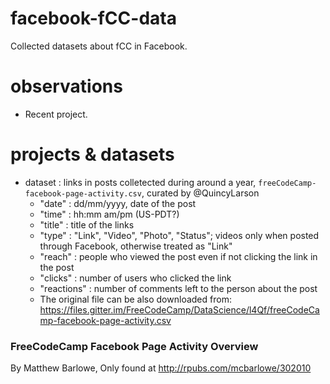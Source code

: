 # facebook-fCC-data

Collected datasets about fCC in Facebook. 

# observations

* Recent project.

# projects & datasets

* dataset : links in posts colletected during around a year, `freeCodeCamp-facebook-page-activity.csv`, curated by @QuincyLarson
  * "date" : dd/mm/yyyy, date of the post
  * "time" : hh:mm am/pm (US-PDT?)
  * "title" : title of the links
  * "type" : "Link", "Video", "Photo", "Status"; videos only when posted through Facebook, otherwise treated as "Link"
  * "reach" : people who viewed the post even if not clicking the link in the post
  * "clicks" : number of users who clicked the link
  * "reactions" : number of comments left to the person about the post
  * The original file can be also downloaded from: https://files.gitter.im/FreeCodeCamp/DataScience/l4Qf/freeCodeCamp-facebook-page-activity.csv

### FreeCodeCamp Facebook Page Activity Overview

By Matthew Barlowe, Only found at http://rpubs.com/mcbarlowe/302010


